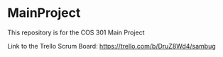 # MainProject
This repository is for the COS 301 Main Project

Link to the Trello Scrum Board:
https://trello.com/b/DruZ8Wd4/sambug
